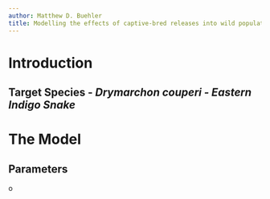 ```yaml
--- 
author: Matthew D. Buehler
title: Modelling the effects of captive-bred releases into wild populations
---
```

# Introduction

## Target Species - *Drymarchon couperi - Eastern Indigo Snake*

# The Model

## Parameters

o